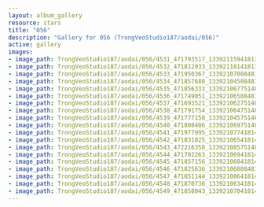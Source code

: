 ```yaml
---
layout: album_gallery
resource: stars
title: "056"
description: "Gallery for 056 (TrongVeoStudio187/aodai/056)"
active: gallery
images:
- image_path: TrongVeoStudio187/aodai/056/4531_471793517_1339211594181394_956314049093317710_n.jpg
- image_path: TrongVeoStudio187/aodai/056/4532_471812933_1339211814181372_1766401633851257692_n.jpg
- image_path: TrongVeoStudio187/aodai/056/4533_471950367_1339210700848150_6016859930033376958_n.jpg
- image_path: TrongVeoStudio187/aodai/056/4534_471857688_1339210450848175_6287216475834760979_n.jpg
- image_path: TrongVeoStudio187/aodai/056/4535_471856333_1339210677514819_7007573865165460517_n.jpg
- image_path: TrongVeoStudio187/aodai/056/4536_471749051_1339210650848155_3281291186247385636_n.jpg
- image_path: TrongVeoStudio187/aodai/056/4537_471693521_1339210627514824_7326397314114739168_n.jpg
- image_path: TrongVeoStudio187/aodai/056/4538_471791754_1339210647514822_6674103950358259035_n.jpg
- image_path: TrongVeoStudio187/aodai/056/4539_471777158_1339210457514841_3385200452350356781_n.jpg
- image_path: TrongVeoStudio187/aodai/056/4540_471808406_1339210697514817_3320953007406521360_n.jpg
- image_path: TrongVeoStudio187/aodai/056/4541_471977995_1339210774181476_5417948009907342644_n.jpg
- image_path: TrongVeoStudio187/aodai/056/4542_471831025_1339210654181488_916649074162482803_n.jpg
- image_path: TrongVeoStudio187/aodai/056/4543_472216358_1339210857514801_2291318330359032132_n.jpg
- image_path: TrongVeoStudio187/aodai/056/4544_471702263_1339210694181484_6666314440603012849_n.jpg
- image_path: TrongVeoStudio187/aodai/056/4545_471857156_1339210684181485_7447632144352738558_n.jpg
- image_path: TrongVeoStudio187/aodai/056/4546_471825636_1339210680848152_2405590043915497606_n.jpg
- image_path: TrongVeoStudio187/aodai/056/4547_471851144_1339210864181467_5374658771426191152_n.jpg
- image_path: TrongVeoStudio187/aodai/056/4548_471870736_1339210634181490_449696478992985218_n.jpg
- image_path: TrongVeoStudio187/aodai/056/4549_471858043_1339210704181483_4343994015013827998_n.jpg
---
```

